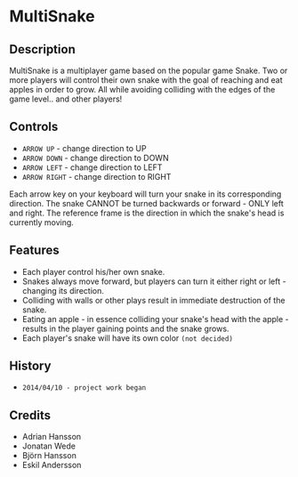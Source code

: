 # MultiSnake

## Description

MultiSnake is a multiplayer game based on the popular game Snake. Two or more players will control their own snake with the goal of reaching and eat apples in order to grow. All while avoiding colliding with the edges of the game level.. and other players!

## Controls

- `ARROW UP` - change direction to UP
- `ARROW DOWN` - change direction to DOWN
- `ARROW LEFT` - change direction to LEFT
- `ARROW RIGHT` - change direction to RIGHT

Each arrow key on your keyboard will turn your snake in its corresponding direction. The snake CANNOT be turned backwards or forward - ONLY left and right. The reference frame is the direction in which the snake's head is currently moving.

## Features

- Each player control his/her own snake.
- Snakes always move forward, but players can turn it either right or left - changing its direction.
- Colliding with walls or other plays result in immediate destruction of the snake.
- Eating an apple - in essence colliding your snake's head with the apple - results in the player gaining points and the snake grows.
- Each player's snake will have its own color `(not decided)` 

## History

- `2014/04/10 - project work began`

## Credits

- Adrian Hansson
- Jonatan Wede
- Björn Hansson
- Eskil Andersson
